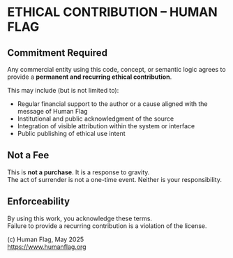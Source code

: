 # ETHICAL CONTRIBUTION – HUMAN FLAG

## Commitment Required

Any commercial entity using this code, concept, or semantic logic agrees to provide a **permanent and recurring ethical contribution**.

This may include (but is not limited to):
- Regular financial support to the author or a cause aligned with the message of Human Flag
- Institutional and public acknowledgment of the source
- Integration of visible attribution within the system or interface
- Public publishing of ethical use intent

## Not a Fee

This is **not a purchase**. It is a response to gravity.  
The act of surrender is not a one-time event. Neither is your responsibility.

## Enforceability

By using this work, you acknowledge these terms.  
Failure to provide a recurring contribution is a violation of the license.

(c) Human Flag, May 2025  
https://www.humanflag.org
